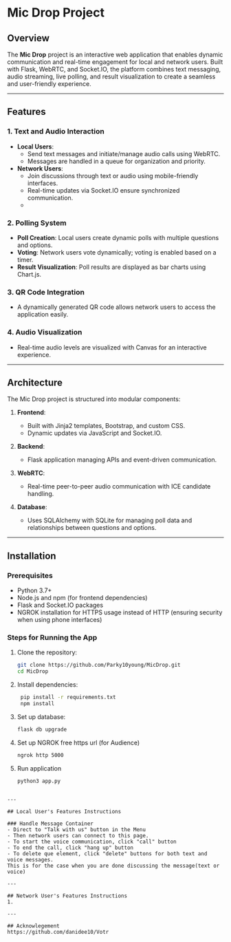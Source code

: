 # Mic Drop Project

## Overview
The **Mic Drop** project is an interactive web application that enables dynamic communication and real-time engagement for local and network users. Built with Flask, WebRTC, and Socket.IO, the platform combines text messaging, audio streaming, live polling, and result visualization to create a seamless and user-friendly experience.

---

## Features
### 1. Text and Audio Interaction
- **Local Users**:
  - Send text messages and initiate/manage audio calls using WebRTC.
  - Messages are handled in a queue for organization and priority.
- **Network Users**:
  - Join discussions through text or audio using mobile-friendly interfaces.
  - Real-time updates via Socket.IO ensure synchronized communication.
  - 

### 2. Polling System
- **Poll Creation**: Local users create dynamic polls with multiple questions and options.
- **Voting**: Network users vote dynamically; voting is enabled based on a timer.
- **Result Visualization**: Poll results are displayed as bar charts using Chart.js.

### 3. QR Code Integration
- A dynamically generated QR code allows network users to access the application easily.

### 4. Audio Visualization
- Real-time audio levels are visualized with Canvas for an interactive experience.

---

## Architecture
The Mic Drop project is structured into modular components:
1. **Frontend**:
   - Built with Jinja2 templates, Bootstrap, and custom CSS.
   - Dynamic updates via JavaScript and Socket.IO.
2. **Backend**:
   - Flask application managing APIs and event-driven communication.
3. **WebRTC**:
   - Real-time peer-to-peer audio communication with ICE candidate handling.

4. **Database**:
   - Uses SQLAlchemy with SQLite for managing poll data and relationships between questions and options.

---

## Installation

### Prerequisites
- Python 3.7+
- Node.js and npm (for frontend dependencies)
- Flask and Socket.IO packages
- NGROK installation for HTTPS usage instead of HTTP (ensuring security when using phone interfaces)

### Steps for Running the App
1. Clone the repository:
   ```bash
   git clone https://github.com/Parky10young/MicDrop.git
   cd MicDrop

2. Install dependencies:
   ```bash
    pip install -r requirements.txt
    npm install

3. Set up database:
   ```bash
   flask db upgrade

4. Set up NGROK free https url (for Audience)
   ```cmd
   ngrok http 5000

5. Run application
   ```bash
   python3 app.py
  ```

---

## Local User's Features Instructions

### Handle Message Container
- Direct to "Talk with us" button in the Menu
- Then network users can connect to this page.
- To start the voice communication, click "call" button
- To end the call, click "hang up" button
- To delete que element, click "delete" buttons for both text and voice messages.
This is for the case when you are done discussing the message(text or voice)

---

## Network User's Features Instructions
1. 

---

## Acknowlegement
https://github.com/danidee10/Votr


